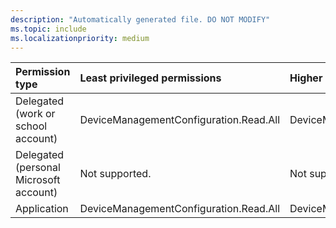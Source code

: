 ```yaml
---
description: "Automatically generated file. DO NOT MODIFY"
ms.topic: include
ms.localizationpriority: medium
---
```


|Permission type|Least privileged permissions|Higher privileged permissions|
|:---|:---|:---|
|Delegated (work or school account)|DeviceManagementConfiguration.Read.All|DeviceManagementServiceConfig.Read.All|
|Delegated (personal Microsoft account)|Not supported.|Not supported.|
|Application|DeviceManagementConfiguration.Read.All|DeviceManagementServiceConfig.Read.All|

